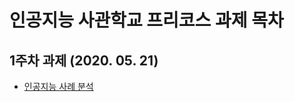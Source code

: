 # 인공지능 사관학교 프리코스 과제 목차

## 1주차 과제 (2020. 05. 21)
* [인공지능 사례 분석](https://github.com/Park-DongHo/AI/blob/master/firstreport.ipynb)
